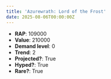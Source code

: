 ```yaml
---
title: 'Azurewrath: Lord of the Frost'
date: 2025-08-06T00:00:00Z
---
```

- **RAP**: 109000
- **Value**: 210000
- **Demand level**: 0
- **Trend**: 2
- **Projected?**: True
- **Hyped?**: True
- **Rare?**: True
